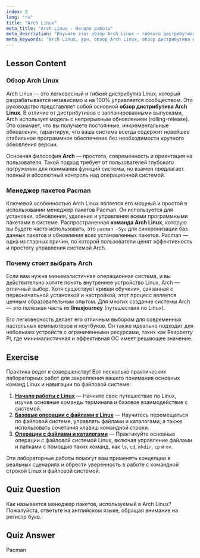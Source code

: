```yaml
---
index: 9
lang: "ru"
title: "Arch Linux"
meta_title: "Arch Linux - Начало работы"
meta_description: "Изучите этот обзор Arch Linux — гибкого дистрибутива, известного своей моделью непрерывного выпуска и менеджером пакетов Pacman. Узнайте, почему командная строка Arch Linux дает полный контроль, что делает его отличным началом вашего linux-путешествия."
meta_keywords: "Arch Linux, арч, обзор Arch Linux, обзор дистрибутива Arch Linux, команда Arch Linux, Pacman, непрерывный выпуск, дистрибутив Linux, linux-путешествие"
---
```


## Lesson Content

### Обзор Arch Linux

Arch Linux — это легковесный и гибкий дистрибутив Linux, который разрабатывается независимо и на 100% управляется сообществом. Это руководство представляет собой основной **обзор дистрибутива Arch Linux**. В отличие от дистрибутивов с запланированными выпусками, Arch использует модель с непрерывным обновлением (rolling-release). Это означает, что вы получаете постоянные, инкрементальные обновления, гарантируя, что ваша система всегда содержит новейшее стабильное программное обеспечение без необходимости крупного обновления версии.

Основная философия **Arch** — простота, современность и ориентация на пользователя. Такой подход требует от пользователей глубокого погружения для понимания функций системы, но взамен предлагает полный и абсолютный контроль над операционной системой.

### Менеджер пакетов Pacman

Ключевой особенностью Arch Linux является его мощный и простой в использовании менеджер пакетов Pacman. Он используется для установки, обновления, удаления и управления всеми программными пакетами в системе. Распространенная **команда Arch Linux**, которую вы будете часто использовать, это `pacman -Syu` для синхронизации баз данных пакетов и обновления всех установленных пакетов. Pacman — одна из главных причин, по которой пользователи ценят эффективность и простоту управления системой Arch.

### Почему стоит выбрать Arch

Если вам нужна минималистичная операционная система, и вы действительно хотите понять внутреннее устройство Linux, Arch — отличный выбор. Хотя существует кривая обучения, связанная с первоначальной установкой и настройкой, этот процесс является ценным образовательным опытом. Для многих создание системы Arch — это полезная часть их **linuxjourney** (путешествия по Linux).

Его легковесность делает его отличным выбором для современных настольных компьютеров и ноутбуков. Он также идеально подходит для небольших устройств с ограниченными ресурсами, таких как Raspberry Pi, где минималистичная и эффективная ОС имеет решающее значение.

## Exercise

Практика ведет к совершенству! Вот несколько практических лабораторных работ для закрепления вашего понимания основных команд Linux и навигации по файловой системе:

1. **[Начало работы с Linux](https://labex.io/ru/labs/linux-getting-started-with-linux-446315)** — Начните свое путешествие по Linux, изучив основные команды терминала и базовое взаимодействие с системой.
2. **[Базовые операции с файлами в Linux](https://labex.io/ru/labs/linux-basic-file-operations-in-linux-18001)** — Научитесь перемещаться по файловой системе, управлять файлами и каталогами, а также использовать сочетания клавиш командной строки.
3. **[Операции с файлами и каталогами](https://labex.io/ru/labs/linux-file-and-directory-operations-17997)** — Практикуйте основные операции с файловой системой Linux, включая управление файлами и папками с помощью таких команд, как `ls`, `cd`, `mkdir`, `cp` и `mv`.

Эти лабораторные работы помогут вам применять концепции в реальных сценариях и обрести уверенность в работе с командной строкой Linux и файловой системой.

## Quiz Question

Как называется менеджер пакетов, используемый в Arch Linux? Пожалуйста, ответьте на английском языке, обращая внимание на регистр букв.

## Quiz Answer

Pacman
